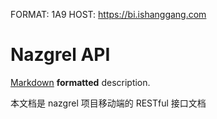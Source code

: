 FORMAT: 1A9
HOST: https://bi.ishanggang.com

# Nazgrel API
[Markdown](http://daringfireball.net/projects/markdown/syntax) **formatted** description.

本文档是 nazgrel 项目移动端的 RESTful 接口文档

<!-- include(intro.md) -->
<!-- include(guide.md) -->

<!-- include(api/mobile/ping.md) -->
<!-- include(api/mobile/auth.md) -->
